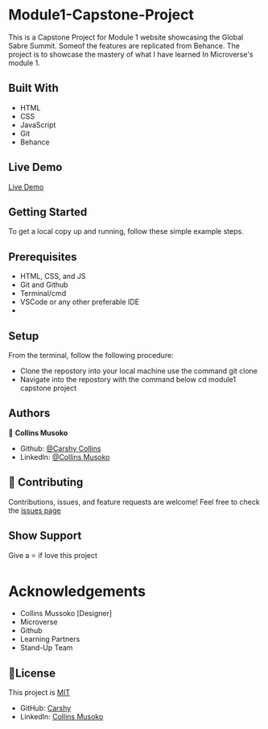 # Module1-Capstone-Project
This is a Capstone Project for Module 1 website showcasing the Global Sabre Summit. Someof the features are replicated from Behance. The project is to showcase the mastery of what I have learned In Microverse's module 1.
## Built With
* HTML
* CSS
* JavaScript
* Git
* Behance

## Live Demo 

[Live Demo](https://carshy.github.io/Module1-Capstone-Project/)

## Getting Started

To get a local copy up and running, follow these simple example steps.

## Prerequisites
* HTML, CSS, and JS
* Git and Github
* Terminal/cmd
* VSCode or any other preferable IDE
* 

## Setup
From the terminal, follow the following procedure:
* Clone the repostory into your local machine
use the command git clone
* Navigate into the repostory with the command below
cd module1 capstone project

## Authors

👤 **Collins Musoko**
* Github: [@Carshy Collins](https://github.com/)
* Linkedln: [@Collins Musoko](https://www.linkedin.com/feed/)
## 🤝 Contributing
Contributions, issues, and feature requests are welcome!
Feel free to check the [issues page](https://github.com/Carshy/Hello-microverse/issues)
## Show Support
Give a ⭐️ if love this project 
# Acknowledgements
* Collins Mussoko [Designer]
* Microverse
* Github
* Learning Partners
* Stand-Up Team
## 📝License
This project is [MIT](https://github.com/Carshy/readme-template/blob/master/MIT.md)
* GitHub: [Carshy](https://github.com/carshy)
* LinkedIn: [Collins Musoko](https://linkedin.com/in/collins-musoko)
